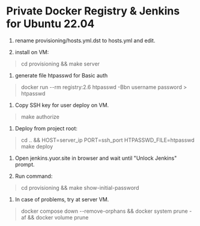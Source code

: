 # Private Docker Registry & Jenkins for Ubuntu 22.04

1. rename provisioning/hosts.yml.dst to hosts.yml and edit.

1. install on VM:

>cd provisioning && make server


1. generate file htpasswd for Basic auth

>docker run --rm registry:2.6 htpasswd -Bbn username password > htpasswd

1. Copy SSH key for user deploy on VM. 

>make authorize


1. Deploy from project root:

>cd .. && HOST=server_ip PORT=ssh_port HTPASSWD_FILE=htpasswd make deploy


1. Open jenkins.yuor.site in browser and wait until "Unlock Jenkins" prompt.

1. Run command:
>cd provisioning && make show-initial-password

1. In case of problems, try at server VM.
>docker compose down --remove-orphans && docker system prune -af && docker volume prune
